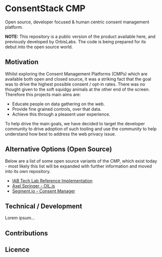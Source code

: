 # ConsentStack CMP
Open source, developer focused & human centric consent management platform.

**NOTE:** This repository is a public version of the product available here, and previously developed by OrbisLabs. The code is being prepared for its debut into the open source world.

## Motivation

Whilst exploring the Consent Management Platforms (CMPs) which are available both open and closed source, it was a striking fact that the goal was to drive the highest possible consent / opt-in rates. There was no thought given to the soft squidgy animals at the other end of the screen. Therefore this projects main aims are:
* Educate people on data gathering on the web.
* Provide fine grained controls, over that data.
* Achieve this through a pleasent user experience.

To help drive the main goals, we have decided to target the developer community to drive adoption of such tooling and use the community to help understand how best to address the web privacy issue.

## Alternative Options (Open Source)

Below are a list of some open source variants of the CMP, which exist today - most likely this list will be expanded with further information and moved into its own repository.

* [IAB Tech Lab Reference Implementation](https://github.com/appnexus/cmp)
* [Axel Springer - OIL.js](https://github.com/as-ideas/oil)
* [Segment.io - Consent Manager](https://github.com/segmentio/consent-manager)

## Technical / Development

Lorem ipsum...

## Contributions

## Licence
